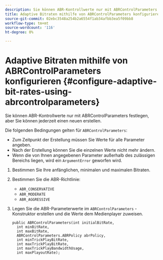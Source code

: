```yaml
---
description: Sie können ABR-Kontrollwerte nur mit ABRControlParameters festlegen, aber Sie können jederzeit einen neuen erstellen.
title: Adaptive Bitraten mithilfe von ABRControlParameters konfigurieren
source-git-commit: 02ebc3548a254b2a6554f1ab34afbb3ea5f09bb8
workflow-type: tm+mt
source-wordcount: '116'
ht-degree: 0%

---
```


# Adaptive Bitraten mithilfe von ABRControlParameters konfigurieren {#configure-adaptive-bit-rates-using-abrcontrolparameters}

Sie können ABR-Kontrollwerte nur mit ABRControlParameters festlegen, aber Sie können jederzeit einen neuen erstellen.

Die folgenden Bedingungen gelten für `ABRControlParameters`:

* Zum Zeitpunkt der Erstellung müssen Sie Werte für alle Parameter angeben.
* Nach der Erstellung können Sie die einzelnen Werte nicht mehr ändern.
* Wenn die von Ihnen angegebenen Parameter außerhalb des zulässigen Bereichs liegen, wird ein `ArgumentError` geworfen wird.

1. Bestimmen Sie Ihre anfänglichen, minimalen und maximalen Bitraten.
1. Bestimmen Sie die ABR-Richtlinie:

   * `ABR_CONSERVATIVE`
   * `ABR_MODERATE`
   * `ABR_AGGRESSIVE`

1. Legen Sie die ABR-Parameterwerte im `ABRControlParameters` -Konstruktor erstellen und die Werte dem Medienplayer zuweisen.

   ```
   public ABRControlParameters(int initialBitRate, 
     int minBitRate, 
     int maxBitRate, 
     ABRControlParameters.ABRPolicy abrPolicy, 
     int minTrickPlayBitRate, 
     int maxTrickPlayBitRate, 
     int maxTrickPlayBandwidthUsage, 
     int maxPlayoutRate);
   ```
